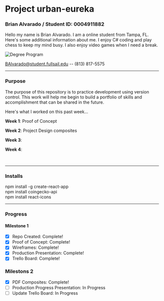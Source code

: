 # Project urban-eureka
### Brian Alvarado / Student ID: 0004911882 
 Hello my name is Brian Alvarado. I am a online student from Tampa, FL. Here's some additional information about me. I enjoy C# coding and play chess to keep my mind busy. I also enjoy video games when I need a break.


![Degree Program](https://img.shields.io/badge/degree-web%20design%20%26%20development-blue.svg)&nbsp;


BAlvarado@student.fullsail.edu -- (813) 817-5575 


---
### Purpose

The purpose of this repository is to practice development using version control. This work will help me begin to build a portfolio of skills and accomplishment that can be shared in the future. 

Here's what I worked on this past week...

**Week 1**: Proof of Concept 

**Week 2**: Project Design composites   

**Week 3**:    

**Week 4**:   


<br>

---
### Installs

npm install -g create-react-app <br>
npm install coingecko-api<br>
npm install react-icons

---
### Progress

#### Milestone 1

- [X] Repo Created: Complete! 
- [X] Proof of Concept: Complete!
- [X] Wireframes: Complete!
- [X] Production Presentation: Complete!
- [X] Trello Board: Complete!

### Milestons 2

- [X] PDF Composites: Complete!
- [ ] Production Progress Presentation: In Progress
- [ ] Update Trello Board: In Progress
